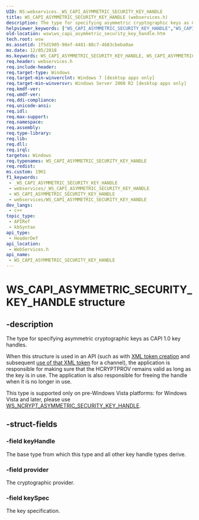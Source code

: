 ```yaml
---
UID: NS:webservices._WS_CAPI_ASYMMETRIC_SECURITY_KEY_HANDLE
title: WS_CAPI_ASYMMETRIC_SECURITY_KEY_HANDLE (webservices.h)
description: The type for specifying asymmetric cryptographic keys as CAPI 1.0 key handles.
helpviewer_keywords: ["WS_CAPI_ASYMMETRIC_SECURITY_KEY_HANDLE","WS_CAPI_ASYMMETRIC_SECURITY_KEY_HANDLE structure [Web Services for Windows]","webservices/WS_CAPI_ASYMMETRIC_SECURITY_KEY_HANDLE","wsw.ws_capi_asymmetric_security_key_handle"]
old-location: wsw\ws_capi_asymmetric_security_key_handle.htm
tech.root: wsw
ms.assetid: 1f5d1905-98ef-4481-88c7-4683cbeba0ae
ms.date: 12/05/2018
ms.keywords: WS_CAPI_ASYMMETRIC_SECURITY_KEY_HANDLE, WS_CAPI_ASYMMETRIC_SECURITY_KEY_HANDLE structure [Web Services for Windows], webservices/WS_CAPI_ASYMMETRIC_SECURITY_KEY_HANDLE, wsw.ws_capi_asymmetric_security_key_handle
req.header: webservices.h
req.include-header: 
req.target-type: Windows
req.target-min-winverclnt: Windows 7 [desktop apps only]
req.target-min-winversvr: Windows Server 2008 R2 [desktop apps only]
req.kmdf-ver: 
req.umdf-ver: 
req.ddi-compliance: 
req.unicode-ansi: 
req.idl: 
req.max-support: 
req.namespace: 
req.assembly: 
req.type-library: 
req.lib: 
req.dll: 
req.irql: 
targetos: Windows
req.typenames: WS_CAPI_ASYMMETRIC_SECURITY_KEY_HANDLE
req.redist: 
ms.custom: 19H1
f1_keywords:
 - _WS_CAPI_ASYMMETRIC_SECURITY_KEY_HANDLE
 - webservices/_WS_CAPI_ASYMMETRIC_SECURITY_KEY_HANDLE
 - WS_CAPI_ASYMMETRIC_SECURITY_KEY_HANDLE
 - webservices/WS_CAPI_ASYMMETRIC_SECURITY_KEY_HANDLE
dev_langs:
 - c++
topic_type:
 - APIRef
 - kbSyntax
api_type:
 - HeaderDef
api_location:
 - WebServices.h
api_name:
 - WS_CAPI_ASYMMETRIC_SECURITY_KEY_HANDLE
---
```


# WS_CAPI_ASYMMETRIC_SECURITY_KEY_HANDLE structure


## -description

The type for specifying asymmetric cryptographic keys as CAPI 1.0 key
handles.
            

When this structure is used in an API (such as 
with <a href="/windows/desktop/api/webservices/nf-webservices-wscreatexmlsecuritytoken">XML token creation</a> and subsequent
<a href="/windows/desktop/api/webservices/ns-webservices-ws_xml_token_message_security_binding">use of that XML
token</a> for a channel), the application is responsible for making
sure that the HCRYPTPROV remains valid as long as the key is in
use.  The application is also responsible for freeing the handle when
it is no longer in use.
            

This type is supported only on pre-Windows Vista platforms: for
Windows Vista and later, please use <a href="/windows/win32/api/webservices/ns-webservices-ws_ncrypt_asymmetric_security_key_handle">WS_NCRYPT_ASYMMETRIC_SECURITY_KEY_HANDLE</a>.

## -struct-fields

### -field keyHandle

The base type from which this type and all other key handle types derive.

### -field provider

The cryptographic provider.

### -field keySpec

The key specification.